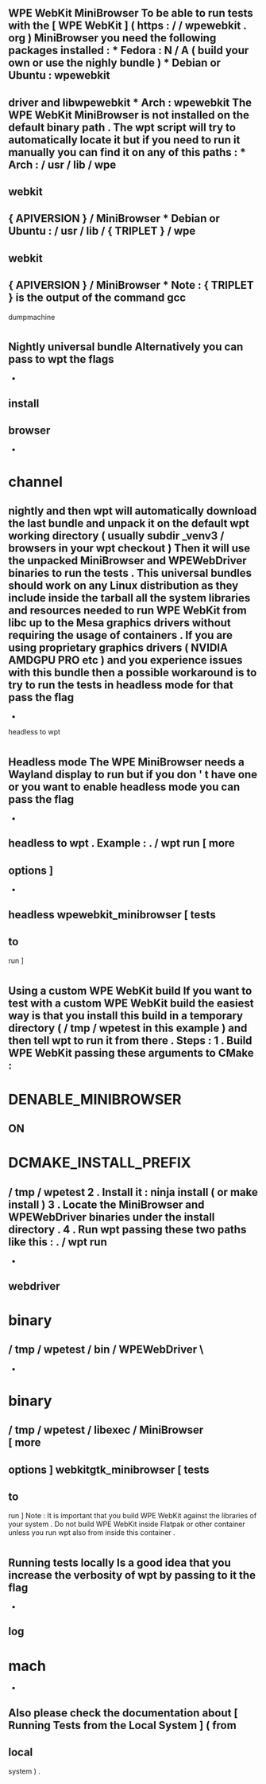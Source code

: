 #
WPE
WebKit
MiniBrowser
To
be
able
to
run
tests
with
the
[
WPE
WebKit
]
(
https
:
/
/
wpewebkit
.
org
)
MiniBrowser
you
need
the
following
packages
installed
:
*
Fedora
:
N
/
A
(
build
your
own
or
use
the
nighly
bundle
)
*
Debian
or
Ubuntu
:
wpewebkit
-
driver
and
libwpewebkit
*
Arch
:
wpewebkit
The
WPE
WebKit
MiniBrowser
is
not
installed
on
the
default
binary
path
.
The
wpt
script
will
try
to
automatically
locate
it
but
if
you
need
to
run
it
manually
you
can
find
it
on
any
of
this
paths
:
*
Arch
:
/
usr
/
lib
/
wpe
-
webkit
-
{
APIVERSION
}
/
MiniBrowser
*
Debian
or
Ubuntu
:
/
usr
/
lib
/
{
TRIPLET
}
/
wpe
-
webkit
-
{
APIVERSION
}
/
MiniBrowser
*
Note
:
{
TRIPLET
}
is
the
output
of
the
command
gcc
-
dumpmachine
#
Nightly
universal
bundle
Alternatively
you
can
pass
to
wpt
the
flags
-
-
install
-
browser
-
-
channel
=
nightly
and
then
wpt
will
automatically
download
the
last
bundle
and
unpack
it
on
the
default
wpt
working
directory
(
usually
subdir
_venv3
/
browsers
in
your
wpt
checkout
)
Then
it
will
use
the
unpacked
MiniBrowser
and
WPEWebDriver
binaries
to
run
the
tests
.
This
universal
bundles
should
work
on
any
Linux
distribution
as
they
include
inside
the
tarball
all
the
system
libraries
and
resources
needed
to
run
WPE
WebKit
from
libc
up
to
the
Mesa
graphics
drivers
without
requiring
the
usage
of
containers
.
If
you
are
using
proprietary
graphics
drivers
(
NVIDIA
AMDGPU
PRO
etc
)
and
you
experience
issues
with
this
bundle
then
a
possible
workaround
is
to
try
to
run
the
tests
in
headless
mode
for
that
pass
the
flag
-
-
headless
to
wpt
#
Headless
mode
The
WPE
MiniBrowser
needs
a
Wayland
display
to
run
but
if
you
don
'
t
have
one
or
you
want
to
enable
headless
mode
you
can
pass
the
flag
-
-
headless
to
wpt
.
Example
:
.
/
wpt
run
[
more
-
options
]
-
-
headless
wpewebkit_minibrowser
[
tests
-
to
-
run
]
#
Using
a
custom
WPE
WebKit
build
If
you
want
to
test
with
a
custom
WPE
WebKit
build
the
easiest
way
is
that
you
install
this
build
in
a
temporary
directory
(
/
tmp
/
wpetest
in
this
example
)
and
then
tell
wpt
to
run
it
from
there
.
Steps
:
1
.
Build
WPE
WebKit
passing
these
arguments
to
CMake
:
-
DENABLE_MINIBROWSER
=
ON
-
DCMAKE_INSTALL_PREFIX
=
/
tmp
/
wpetest
2
.
Install
it
:
ninja
install
(
or
make
install
)
3
.
Locate
the
MiniBrowser
and
WPEWebDriver
binaries
under
the
install
directory
.
4
.
Run
wpt
passing
these
two
paths
like
this
:
.
/
wpt
run
-
-
webdriver
-
binary
=
/
tmp
/
wpetest
/
bin
/
WPEWebDriver
\
-
-
binary
=
/
tmp
/
wpetest
/
libexec
/
MiniBrowser
\
[
more
-
options
]
webkitgtk_minibrowser
[
tests
-
to
-
run
]
Note
:
It
is
important
that
you
build
WPE
WebKit
against
the
libraries
of
your
system
.
Do
not
build
WPE
WebKit
inside
Flatpak
or
other
container
unless
you
run
wpt
also
from
inside
this
container
.
#
Running
tests
locally
Is
a
good
idea
that
you
increase
the
verbosity
of
wpt
by
passing
to
it
the
flag
-
-
log
-
mach
=
-
Also
please
check
the
documentation
about
[
Running
Tests
from
the
Local
System
]
(
from
-
local
-
system
)
.
